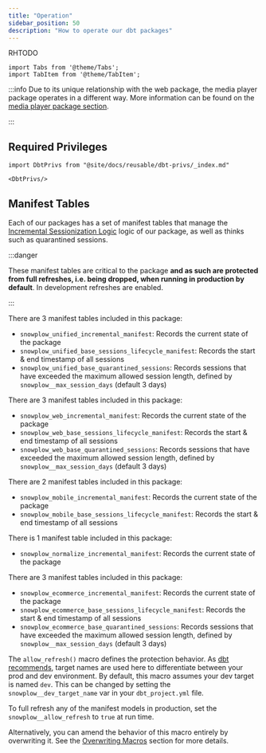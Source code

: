 ```yaml
---
title: "Operation"
sidebar_position: 50
description: "How to operate our dbt packages"
---
```

RHTODO
```mdx-code-block
import Tabs from '@theme/Tabs';
import TabItem from '@theme/TabItem';
```

:::info
Due to its unique relationship with the web package, the media player package operates in a different way. More information can be found on the [media player package section](/docs/modeling-your-data/modeling-your-data-with-dbt/dbt-models/dbt-media-player-data-model/index.md).

:::

## Required Privileges 

```mdx-code-block
import DbtPrivs from "@site/docs/reusable/dbt-privs/_index.md"

<DbtPrivs/>
```

## Manifest Tables

Each of our packages has a set of manifest tables that manage the [Incremental Sessionization Logic](/docs/modeling-your-data/modeling-your-data-with-dbt/package-elements/incremental-processing/index.md) logic of our package, as well as thinks such as quarantined sessions. 

:::danger

These manifest tables are critical to the package **and as such are protected from full refreshes, i.e. being dropped, when running in production by default**. In development refreshes are enabled.

:::

<Tabs groupId="dbt-packages" queryString>
<TabItem value="unified" label="Snowplow Unified Digital" default>

There are 3 manifest tables included in this package:

- `snowplow_unified_incremental_manifest`: Records the current state of the package
- `snowplow_unified_base_sessions_lifecycle_manifest`: Records the start & end timestamp of all sessions
- `snowplow_unified_base_quarantined_sessions`: Records sessions that have exceeded the maximum allowed session length, defined by `snowplow__max_session_days` (default 3 days)

</TabItem>
<TabItem value="web" label="Snowplow Web" default>

There are 3 manifest tables included in this package:

- `snowplow_web_incremental_manifest`: Records the current state of the package
- `snowplow_web_base_sessions_lifecycle_manifest`: Records the start & end timestamp of all sessions
- `snowplow_web_base_quarantined_sessions`: Records sessions that have exceeded the maximum allowed session length, defined by `snowplow__max_session_days` (default 3 days)

</TabItem>
<TabItem value="mobile" label="Snowplow Mobile">

There are 2 manifest tables included in this package:

- `snowplow_mobile_incremental_manifest`: Records the current state of the package
- `snowplow_mobile_base_sessions_lifecycle_manifest`: Records the start & end timestamp of all sessions

</TabItem>
<TabItem value="normalize" label="Snowplow Normalize">

There is 1 manifest table included in this package:

- `snowplow_normalize_incremental_manifest`: Records the current state of the package

</TabItem>
<TabItem value="ecommerce" label="Snowplow E-commerce">

There are 3 manifest tables included in this package:

- `snowplow_ecommerce_incremental_manifest`: Records the current state of the package
- `snowplow_ecommerce_base_sessions_lifecycle_manifest`: Records the start & end timestamp of all sessions
- `snowplow_ecommerce_base_quarantined_sessions`: Records sessions that have exceeded the maximum allowed session length, defined by `snowplow__max_session_days` (default 3 days)

</TabItem>
</Tabs>

The `allow_refresh()` macro defines the protection behavior. As [dbt recommends](https://docs.getdbt.com/docs/core/connect-data-platform/connection-profiles#understanding-targets-in-profiles), target names are used here to differentiate between your prod and dev environment. By default, this macro assumes your dev target is named `dev`. This can be changed by setting the `snowplow__dev_target_name` var in your `dbt_project.yml` file.

To full refresh any of the manifest models in production, set the `snowplow__allow_refresh` to `true` at run time.

Alternatively, you can amend the behavior of this macro entirely by overwriting it. See the [Overwriting Macros](/docs/modeling-your-data/modeling-your-data-with-dbt/package-elements/overridable-macros/index.md#overriding-macros) section for more details.
